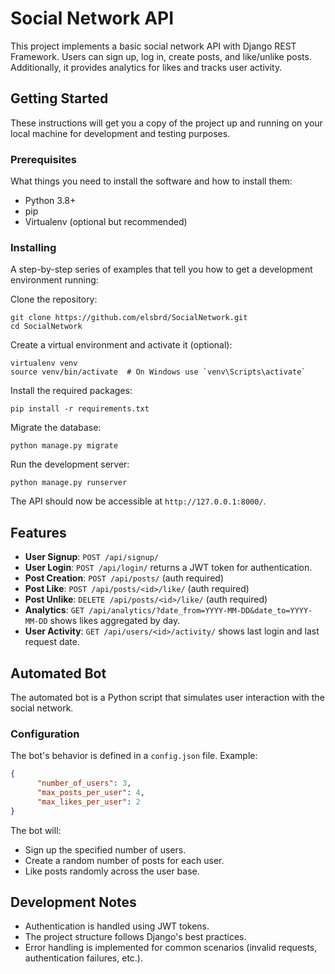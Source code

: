 # Social Network API

This project implements a basic social network API with Django REST Framework. Users can sign up, log in, create posts, and like/unlike posts. Additionally, it provides analytics for likes and tracks user activity.

## Getting Started

These instructions will get you a copy of the project up and running on your local machine for development and testing purposes.

### Prerequisites

What things you need to install the software and how to install them:

- Python 3.8+
- pip
- Virtualenv (optional but recommended)

### Installing

A step-by-step series of examples that tell you how to get a development environment running:

Clone the repository:
```
git clone https://github.com/elsbrd/SocialNetwork.git
cd SocialNetwork
```

Create a virtual environment and activate it (optional):
```
virtualenv venv
source venv/bin/activate  # On Windows use `venv\Scripts\activate`
```

Install the required packages:
```
pip install -r requirements.txt
```

Migrate the database:
```
python manage.py migrate
```

Run the development server:
```
python manage.py runserver
```

The API should now be accessible at `http://127.0.0.1:8000/`.

## Features

- **User Signup**: `POST /api/signup/`
- **User Login**: `POST /api/login/` returns a JWT token for authentication.
- **Post Creation**: `POST /api/posts/` (auth required)
- **Post Like**: `POST /api/posts/<id>/like/` (auth required)
- **Post Unlike**: `DELETE /api/posts/<id>/like/` (auth required)
- **Analytics**: `GET /api/analytics/?date_from=YYYY-MM-DD&date_to=YYYY-MM-DD` shows likes aggregated by day.
- **User Activity**: `GET /api/users/<id>/activity/` shows last login and last request date.

## Automated Bot

The automated bot is a Python script that simulates user interaction with the social network.

### Configuration

The bot's behavior is defined in a `config.json` file. Example:

```json
{
      "number_of_users": 3,
      "max_posts_per_user": 4,
      "max_likes_per_user": 2
}
```

The bot will:
- Sign up the specified number of users.
- Create a random number of posts for each user.
- Like posts randomly across the user base.

## Development Notes

- Authentication is handled using JWT tokens.
- The project structure follows Django's best practices.
- Error handling is implemented for common scenarios (invalid requests, authentication failures, etc.).

